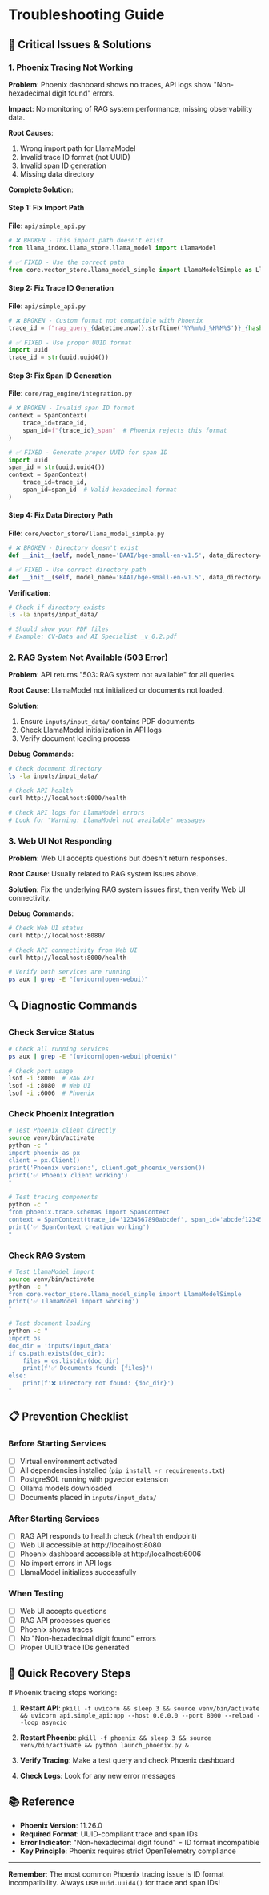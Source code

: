# Troubleshooting Guide

## 🚨 Critical Issues & Solutions

### 1. Phoenix Tracing Not Working

**Problem**: Phoenix dashboard shows no traces, API logs show "Non-hexadecimal digit found" errors.

**Impact**: No monitoring of RAG system performance, missing observability data.

**Root Causes**:
1. Wrong import path for LlamaModel
2. Invalid trace ID format (not UUID)
3. Invalid span ID generation
4. Missing data directory

**Complete Solution**:

#### **Step 1: Fix Import Path**
**File**: `api/simple_api.py`
```python
# ❌ BROKEN - This import path doesn't exist
from llama_index.llama_store.llama_model import LlamaModel

# ✅ FIXED - Use the correct path
from core.vector_store.llama_model_simple import LlamaModelSimple as LlamaModel
```

#### **Step 2: Fix Trace ID Generation**
**File**: `api/simple_api.py`
```python
# ❌ BROKEN - Custom format not compatible with Phoenix
trace_id = f"rag_query_{datetime.now().strftime('%Y%m%d_%H%M%S')}_{hash(request.question) % 10000}"

# ✅ FIXED - Use proper UUID format
import uuid
trace_id = str(uuid.uuid4())
```

#### **Step 3: Fix Span ID Generation**
**File**: `core/rag_engine/integration.py`
```python
# ❌ BROKEN - Invalid span ID format
context = SpanContext(
    trace_id=trace_id,
    span_id=f"{trace_id}_span"  # Phoenix rejects this format
)

# ✅ FIXED - Generate proper UUID for span ID
import uuid
span_id = str(uuid.uuid4())
context = SpanContext(
    trace_id=trace_id,
    span_id=span_id  # Valid hexadecimal format
)
```

#### **Step 4: Fix Data Directory Path**
**File**: `core/vector_store/llama_model_simple.py`
```python
# ❌ BROKEN - Directory doesn't exist
def __init__(self, model_name='BAAI/bge-small-en-v1.5', data_directory='inputs/CV'):

# ✅ FIXED - Use correct directory path
def __init__(self, model_name='BAAI/bge-small-en-v1.5', data_directory='inputs/input_data'):
```

**Verification**:
```bash
# Check if directory exists
ls -la inputs/input_data/

# Should show your PDF files
# Example: CV-Data and AI Specialist _v_0.2.pdf
```

### 2. RAG System Not Available (503 Error)

**Problem**: API returns "503: RAG system not available" for all queries.

**Root Cause**: LlamaModel not initialized or documents not loaded.

**Solution**:
1. Ensure `inputs/input_data/` contains PDF documents
2. Check LlamaModel initialization in API logs
3. Verify document loading process

**Debug Commands**:
```bash
# Check document directory
ls -la inputs/input_data/

# Check API health
curl http://localhost:8000/health

# Check API logs for LlamaModel errors
# Look for "Warning: LlamaModel not available" messages
```

### 3. Web UI Not Responding

**Problem**: Web UI accepts questions but doesn't return responses.

**Root Cause**: Usually related to RAG system issues above.

**Solution**: Fix the underlying RAG system issues first, then verify Web UI connectivity.

**Debug Commands**:
```bash
# Check Web UI status
curl http://localhost:8080/

# Check API connectivity from Web UI
curl http://localhost:8000/health

# Verify both services are running
ps aux | grep -E "(uvicorn|open-webui)"
```

## 🔍 Diagnostic Commands

### Check Service Status
```bash
# Check all running services
ps aux | grep -E "(uvicorn|open-webui|phoenix)"

# Check port usage
lsof -i :8000  # RAG API
lsof -i :8080  # Web UI
lsof -i :6006  # Phoenix
```

### Check Phoenix Integration
```bash
# Test Phoenix client directly
source venv/bin/activate
python -c "
import phoenix as px
client = px.Client()
print('Phoenix version:', client.get_phoenix_version())
print('✅ Phoenix client working')
"

# Test tracing components
python -c "
from phoenix.trace.schemas import SpanContext
context = SpanContext(trace_id='1234567890abcdef', span_id='abcdef1234567890')
print('✅ SpanContext creation working')
"
```

### Check RAG System
```bash
# Test LlamaModel import
source venv/bin/activate
python -c "
from core.vector_store.llama_model_simple import LlamaModelSimple
print('✅ LlamaModel import working')
"

# Test document loading
python -c "
import os
doc_dir = 'inputs/input_data'
if os.path.exists(doc_dir):
    files = os.listdir(doc_dir)
    print(f'✅ Documents found: {files}')
else:
    print(f'❌ Directory not found: {doc_dir}')
"
```

## 📋 Prevention Checklist

### Before Starting Services
- [ ] Virtual environment activated
- [ ] All dependencies installed (`pip install -r requirements.txt`)
- [ ] PostgreSQL running with pgvector extension
- [ ] Ollama models downloaded
- [ ] Documents placed in `inputs/input_data/`

### After Starting Services
- [ ] RAG API responds to health check (`/health` endpoint)
- [ ] Web UI accessible at http://localhost:8080
- [ ] Phoenix dashboard accessible at http://localhost:6006
- [ ] No import errors in API logs
- [ ] LlamaModel initializes successfully

### When Testing
- [ ] Web UI accepts questions
- [ ] RAG API processes queries
- [ ] Phoenix shows traces
- [ ] No "Non-hexadecimal digit found" errors
- [ ] Proper UUID trace IDs generated

## 🚀 Quick Recovery Steps

If Phoenix tracing stops working:

1. **Restart API**: `pkill -f uvicorn && sleep 3 && source venv/bin/activate && uvicorn api.simple_api:app --host 0.0.0.0 --port 8000 --reload --loop asyncio`

2. **Restart Phoenix**: `pkill -f phoenix && sleep 3 && source venv/bin/activate && python launch_phoenix.py &`

3. **Verify Tracing**: Make a test query and check Phoenix dashboard

4. **Check Logs**: Look for any new error messages

## 📚 Reference

- **Phoenix Version**: 11.26.0
- **Required Format**: UUID-compliant trace and span IDs
- **Error Indicator**: "Non-hexadecimal digit found" = ID format incompatible
- **Key Principle**: Phoenix requires strict OpenTelemetry compliance

---

**Remember**: The most common Phoenix tracing issue is ID format incompatibility. Always use `uuid.uuid4()` for trace and span IDs!
